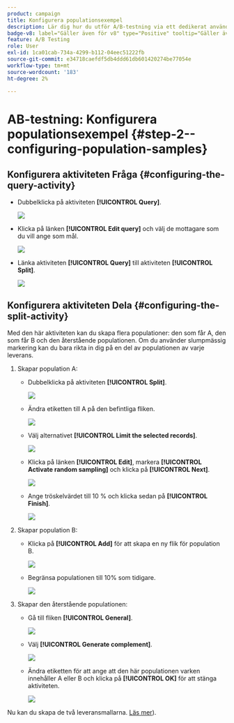 ```yaml
---
product: campaign
title: Konfigurera populationsexempel
description: Lär dig hur du utför A/B-testning via ett dedikerat användningsfall
badge-v8: label="Gäller även för v8" type="Positive" tooltip="Gäller även Campaign v8"
feature: A/B Testing
role: User
exl-id: 1ca01cab-734a-4299-b112-04eec51222fb
source-git-commit: e34718caefdf5db4ddd61db601420274be77054e
workflow-type: tm+mt
source-wordcount: '183'
ht-degree: 2%

---
```


# AB-testning: Konfigurera populationsexempel {#step-2--configuring-population-samples}

## Konfigurera aktiviteten Fråga {#configuring-the-query-activity}

* Dubbelklicka på aktiviteten **[!UICONTROL Query]**.

  ![](assets/use_case_abtesting_createrecipients_001.png)

* Klicka på länken **[!UICONTROL Edit query]** och välj de mottagare som du vill ange som mål.

  ![](assets/use_case_abtesting_createrecipients_002.png)

* Länka aktiviteten **[!UICONTROL Query]** till aktiviteten **[!UICONTROL Split]**.

  ![](assets/use_case_abtesting_createrecipients_003.png)

## Konfigurera aktiviteten Dela {#configuring-the-split-activity}

Med den här aktiviteten kan du skapa flera populationer: den som får A, den som får B och den återstående populationen. Om du använder slumpmässig markering kan du bara rikta in dig på en del av populationen av varje leverans.

1. Skapar population A:

   * Dubbelklicka på aktiviteten **[!UICONTROL Split]**.

     ![](assets/use_case_abtesting_createrecipients_004.png)

   * Ändra etiketten till A på den befintliga fliken.

     ![](assets/use_case_abtesting_createrecipients_005.png)

   * Välj alternativet **[!UICONTROL Limit the selected records]**.

     ![](assets/use_case_abtesting_createrecipients_006.png)

   * Klicka på länken **[!UICONTROL Edit]**, markera **[!UICONTROL Activate random sampling]** och klicka på **[!UICONTROL Next]**.

     ![](assets/use_case_abtesting_createrecipients_007.png)

   * Ange tröskelvärdet till 10 % och klicka sedan på **[!UICONTROL Finish]**.

     ![](assets/use_case_abtesting_createrecipients_008.png)

1. Skapar population B:

   * Klicka på **[!UICONTROL Add]** för att skapa en ny flik för population B.

     ![](assets/use_case_abtesting_createrecipients_009.png)

   * Begränsa populationen till 10% som tidigare.

     ![](assets/use_case_abtesting_createrecipients_010.png)

1. Skapar den återstående populationen:

   * Gå till fliken **[!UICONTROL General]**.

     ![](assets/use_case_abtesting_createrecipients_011.png)

   * Välj **[!UICONTROL Generate complement]**.

     ![](assets/use_case_abtesting_createrecipients_012.png)

   * Ändra etiketten för att ange att den här populationen varken innehåller A eller B och klicka på **[!UICONTROL OK]** för att stänga aktiviteten.

     ![](assets/use_case_abtesting_createrecipients_013.png)

Nu kan du skapa de två leveransmallarna. [Läs mer](a-b-testing-uc-delivery-templates.md)).
